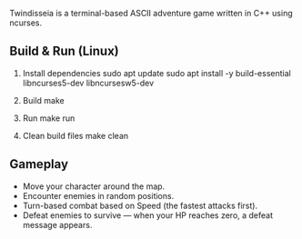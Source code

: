 Twindisseia is a terminal-based ASCII adventure game written in C++ using ncurses.

## Build & Run (Linux)
1. Install dependencies
   sudo apt update
   sudo apt install -y build-essential libncurses5-dev libncursesw5-dev

2. Build
   make

3. Run
   make run

4. Clean build files
   make clean

## Gameplay
- Move your character around the map.
- Encounter enemies in random positions.
- Turn-based combat based on Speed (the fastest attacks first).
- Defeat enemies to survive — when your HP reaches zero, a defeat message appears.
